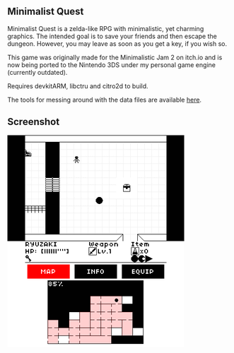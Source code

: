 ## Minimalist Quest

Minimalist Quest is a zelda-like RPG with minimalistic, yet charming graphics.
The intended goal is to save your friends and then escape the dungeon.
However, you may leave as soon as you get a key, if you wish so.

This game was originally made for the Minimalistic Jam 2 on itch.io
and is now being ported to the Nintendo 3DS under my personal
game engine (currently outdated).

Requires devkitARM, libctru and citro2d to build.

The tools for messing around with the data files are available [here](https://github.com/Ryuzaki-MrL/MinimalistTools).

## Screenshot

![screenshot](/assets/scr000.png)
